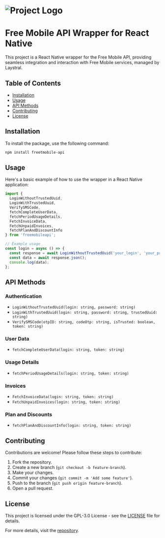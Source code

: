 # ![Project Logo](https://via.placeholder.com/850x400?text=Free)

# Free Mobile API Wrapper for React Native

This project is a React Native wrapper for the Free Mobile API, providing seamless integration and interaction with Free Mobile services, managed by Laystral.

## Table of Contents

- [Installation](#installation)
- [Usage](#usage)
- [API Methods](#api-methods)
- [Contributing](#contributing)
- [License](#license)

## Installation

To install the package, use the following command:

```sh
npm install freetmobile-api
```

## Usage

Here's a basic example of how to use the wrapper in a React Native application:

```javascript
import { 
  LoginWithoutTrustedUuid, 
  LoginWithTrustedUuid, 
  VerifySMSCode,
  fetchCompleteUserData,
  fetchPeriodUsageDetails,
  FetchInvoiceData,
  FetchUnpaidInvoices,
  fetchPlanAndDiscountInfo
} from 'freemobileapi';

// Example usage
const login = async () => {
  const response = await LoginWithoutTrustedUuid('your_login', 'your_password');
  const data = await response.json();
  console.log(data);
};
```

## API Methods

### Authentication

- `LoginWithoutTrustedUuid(login: string, password: string)`
- `LoginWithTrustedUuid(login: string, password: string, trustedUuid: string)`
- `VerifySMSCode(otpID: string, codeOtp: string, isTrusted: boolean, token: string)`

### User Data

- `fetchCompleteUserData(login: string, token: string)`

### Usage Details

- `fetchPeriodUsageDetails(login: string, token: string)`

### Invoices

- `FetchInvoiceData(login: string, token: string)`
- `FetchUnpaidInvoices(login: string, token: string)`

### Plan and Discounts

- `fetchPlanAndDiscountInfo(login: string, token: string)`

## Contributing

Contributions are welcome! Please follow these steps to contribute:

1. Fork the repository.
2. Create a new branch (`git checkout -b feature-branch`).
3. Make your changes.
4. Commit your changes (`git commit -m 'Add some feature'`).
5. Push to the branch (`git push origin feature-branch`).
6. Open a pull request.

## License

This project is licensed under the GPL-3.0 License - see the [LICENSE](LICENSE) file for details.

For more details, visit the [repository](https://github.com/tryon-dev/freemobileapi).
